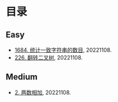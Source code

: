 # 目录

## Easy
- [1684. 统计一致字符串的数目](https://github.com/Aldenhovel/i-love-coding/blob/main/easy/1684.md), 20221108.
- [226. 翻转二叉树](https://github.com/Aldenhovel/i-love-coding/blob/main/easy/226.md), 20221108.

## Medium
- [2. 两数相加](https://github.com/Aldenhovel/i-love-coding/blob/main/medium/2.md), 20221108.
